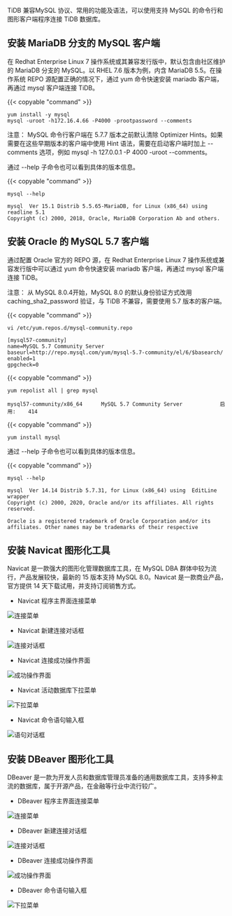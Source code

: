 
TiDB 兼容MySQL 协议、常用的功能及语法，可以使用支持 MySQL 的命令行和图形客户端程序连接 TiDB 数据库。

## 安装 MariaDB 分支的 MySQL 客户端
在 Redhat Enterprise Linux 7 操作系统或其兼容发行版中，默认包含由社区维护的 MariaDB 分支的 MySQL。以 RHEL 7.6 版本为例，内含 MariaDB 5.5。在操作系统 REPO 源配置正确的情况下，通过 yum 命令快速安装 mariadb 客户端，再通过 mysql 客户端连接 TiDB。

{{< copyable "command" >}}

```command
yum install -y mysql
mysql -uroot -h172.16.4.66 -P4000 -prootpassword --comments
```

注意：
MySQL 命令行客户端在 5.7.7 版本之前默认清除 Optimizer Hints。如果需要在这些早期版本的客户端中使用 Hint 语法，需要在启动客户端时加上 --comments 选项，例如 mysql -h 127.0.0.1 -P 4000 -uroot --comments。 

通过 --help 子命令也可以看到具体的版本信息。

{{< copyable "command" >}}

```command
mysql --help
```

```
mysql  Ver 15.1 Distrib 5.5.65-MariaDB, for Linux (x86_64) using readline 5.1
Copyright (c) 2000, 2018, Oracle, MariaDB Corporation Ab and others.
```

## 安装 Oracle 的 MySQL 5.7 客户端
通过配置 Oracle 官方的 REPO 源，在 Redhat Enterprise Linux 7 操作系统或兼容发行版中可以通过 yum 命令快速安装 mariadb 客户端，再通过 mysql 客户端连接 TiDB。

注意：
从 MySQL 8.0.4开始，MySQL 8.0 的默认身份验证方式改用 caching_sha2_password 验证，与 TiDB 不兼容，需要使用 5.7 版本的客户端。

{{< copyable "command" >}}

```command
vi /etc/yum.repos.d/mysql-community.repo
```

```
[mysql57-community]
name=MySQL 5.7 Community Server
baseurl=http://repo.mysql.com/yum/mysql-5.7-community/el/6/$basearch/
enabled=1
gpgcheck=0
```

{{< copyable "command" >}}

```command
yum repolist all | grep mysql
```

```
mysql57-community/x86_64      MySQL 5.7 Community Server            启用:    414
```

{{< copyable "command" >}}

```command
yum install mysql
```

通过 --help 子命令也可以看到具体的版本信息。

{{< copyable "command" >}}

```command
mysql --help
```

```
mysql  Ver 14.14 Distrib 5.7.31, for Linux (x86_64) using  EditLine wrapper
Copyright (c) 2000, 2020, Oracle and/or its affiliates. All rights reserved.

Oracle is a registered trademark of Oracle Corporation and/or its
affiliates. Other names may be trademarks of their respective
```

## 安装 Navicat 图形化工具
Navicat 是一款强大的图形化管理数据库工具，在 MySQL DBA 群体中较为流行，产品发展较快，最新的 15 版本支持 MySQL 8.0。Navicat 是一款商业产品，官方提供 14 天下载试用，并支持订阅销售方式。

- Navicat 程序主界面连接菜单

![连接菜单](/media/ch1-1-navicat1.png)

- Navicat 新建连接对话框

![连接对话框](/media/ch1-1-navicat2.png)

- Navicat 连接成功操作界面

![成功操作界面](/media/ch1-1-navicat3.png)

- Navicat 活动数据库下拉菜单

![下拉菜单](/media/ch1-1-navicat4.png)

- Navicat 命令语句输入框

![语句对话框](/media/ch1-1-navicat5.png)

## 安装 DBeaver 图形化工具
DBeaver 是一款为开发人员和数据库管理员准备的通用数据库工具，支持多种主流的数据库，属于开源产品，在金融等行业中流行较广。

- DBeaver 程序主界面连接菜单

![连接菜单](/media/ch1-1-dbeaver1.png)

- DBeaver 新建连接对话框

![连接对话框](/media/ch1-1-dbeaver2.png)

- DBeaver 连接成功操作界面

![成功操作界面](/media/ch1-1-dbeaver3.png)

- DBeaver 命令语句输入框

![下拉菜单](/media/ch1-1-dbeaver4.png)